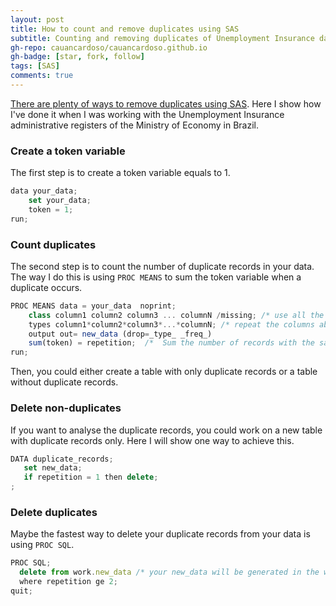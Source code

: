 ```yaml
---
layout: post
title: How to count and remove duplicates using SAS
subtitle: Counting and removing duplicates of Unemployment Insurance data
gh-repo: cauancardoso/cauancardoso.github.io
gh-badge: [star, fork, follow]
tags: [SAS]
comments: true
---
```


[There are plenty of ways to remove duplicates using SAS](https://support.sas.com/resources/papers/proceedings17/0188-2017.pdf). Here I show how I've done it when I was working with the Unemployment Insurance administrative registers of the Ministry of Economy in Brazil.

### Create a token variable
The first step is to create a token variable equals to 1.

```javascript
data your_data;
	set your_data;
	token = 1;
run;
```

### Count duplicates
The second step is to count the number of duplicate records in your data. The way I do this is using ```PROC MEANS``` to sum the token variable when a duplicate occurs.

```javascript
PROC MEANS data = your_data  noprint;
	class column1 column2 column3 ... columnN /missing; /* use all the columns you want to check for duplicate records */
	types column1*column2*column3*...*columnN; /* repeat the columns above here, but separated with an asterisk instead of a single space */
	output out= new_data (drop=_type_ _freq_)
	sum(token) = repetition;  /*  Sum the number of records with the same key  */ 
run;
```
Then, you could either create a table with only duplicate records or a table without duplicate records.

### Delete non-duplicates
If you want to analyse the duplicate records, you could work on a new table with duplicate records only. Here I will show one way to achieve this.

```javascript
DATA duplicate_records;
   set new_data;
   if repetition = 1 then delete;
;
```
### Delete duplicates
Maybe the fastest way to delete your duplicate records from your data is using ```PROC SQL```.

```javascript
PROC SQL; 
  delete from work.new_data /* your new_data will be generated in the work folder if not told otherwise */
  where repetition ge 2; 
quit;
```
